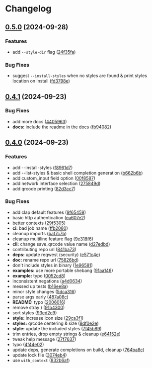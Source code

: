 # Changelog

## [0.5.0](https://github.com/loiccoyle/thqm-rs/compare/thqm-v0.4.1...thqm-v0.5.0) (2024-09-28)


### Features

* add `--style-dir` flag ([24f35fa](https://github.com/loiccoyle/thqm-rs/commit/24f35fa830a4361b660e451e34bf6e9970ca82c2))


### Bug Fixes

* suggest `--install-styles` when no styles are found & print styles location on install ([fd3798e](https://github.com/loiccoyle/thqm-rs/commit/fd3798ee42021cfc551099689c2648b4d032fa1c))

## [0.4.1](https://github.com/loiccoyle/thqm-rs/compare/thqm-v0.4.0...thqm-v0.4.1) (2024-09-23)


### Bug Fixes

* add more docs ([4405963](https://github.com/loiccoyle/thqm-rs/commit/4405963a645bd6a05bca22fdf3420432f9ea9e02))
* **docs:** include the readme in the docs ([fb94082](https://github.com/loiccoyle/thqm-rs/commit/fb9408295244f303e5586c46709c8df0e4100c86))

## [0.4.0](https://github.com/loiccoyle/thqm-rs/compare/thqm-v0.3.1...thqm-v0.4.0) (2024-09-23)


### Features

* add --install-styles ([f8961d7](https://github.com/loiccoyle/thqm-rs/commit/f8961d70455e9633df8b6dedf24c17f2667706b4))
* add --list-styles & basic shell completion generation ([b662b6b](https://github.com/loiccoyle/thqm-rs/commit/b662b6b7ca830e74ae432fc5c1023aeb77968b98))
* add custom_input field option ([00f8587](https://github.com/loiccoyle/thqm-rs/commit/00f85878dd929d158f32643dd213e2c2bc5fbb19))
* add network interface selection ([275849d](https://github.com/loiccoyle/thqm-rs/commit/275849d299c3969e9c8a0b62c25f0bb5a7ec0cc4))
* add qrcode printing ([82d3cc7](https://github.com/loiccoyle/thqm-rs/commit/82d3cc7a24d6473fcea3cdc6374e5d3f215e298a))


### Bug Fixes

* add clap default features ([9f65459](https://github.com/loiccoyle/thqm-rs/commit/9f654598312fbc3bb446caed23b2c5a610890cf0))
* basic http authentication ([ea607e2](https://github.com/loiccoyle/thqm-rs/commit/ea607e2d03057131b7295194249b3a275667e7ce))
* better contexts ([29f5305](https://github.com/loiccoyle/thqm-rs/commit/29f530547bd692a9e7e09b61b6eb1e574ed273f0))
* **ci:** bad job name ([ffb2080](https://github.com/loiccoyle/thqm-rs/commit/ffb208004780889e6fb142d62bb5ac01adc18e53))
* cleanup imports ([baf7c7b](https://github.com/loiccoyle/thqm-rs/commit/baf7c7bd144e7317c01f5736bbe1077152d030f5))
* cleanup multiline feature flag ([9e318f6](https://github.com/loiccoyle/thqm-rs/commit/9e318f676f9900abc61cbef75cae5e27820732cd))
* **cli:** change save_qrcode value name ([d27edbd](https://github.com/loiccoyle/thqm-rs/commit/d27edbdd2a7d81e4d3d8360de0f5e8d9553213c1))
* contributing repo url ([841ba73](https://github.com/loiccoyle/thqm-rs/commit/841ba73441643b59a91c5ea1bf163fc39f525ab4))
* **deps:** update reqwest (security) ([e571c4e](https://github.com/loiccoyle/thqm-rs/commit/e571c4e2bd870cb2474c717e57b729dbe71a982a))
* **doc:** rename repo url ([75826bd](https://github.com/loiccoyle/thqm-rs/commit/75826bd2c27a10b16b87adfee6a59f0b247cca4d))
* don't include styles in binary ([1e96581](https://github.com/loiccoyle/thqm-rs/commit/1e965812f496fa32f4704607a7d78787d510aa6b))
* **examples:** use more portable shebang ([91aa146](https://github.com/loiccoyle/thqm-rs/commit/91aa146b4dfe26ce81ea8b61a68e8038cbc64403))
* **example:** typo ([0052cd8](https://github.com/loiccoyle/thqm-rs/commit/0052cd8cf03bc2a22ae9f6a3b50be4eec80931c4))
* inconsistent negations ([a4d0634](https://github.com/loiccoyle/thqm-rs/commit/a4d0634da42086f2a5352e16fb044ded1fa8d63e))
* messed up tests ([b16ee8a](https://github.com/loiccoyle/thqm-rs/commit/b16ee8af255846c16d196b5654225127837e555c))
* minor style changes ([5dca316](https://github.com/loiccoyle/thqm-rs/commit/5dca3161743aa87cce6a154d68a14cb0fcefc22a))
* parse args early ([487a08c](https://github.com/loiccoyle/thqm-rs/commit/487a08cfdc8e37b150f8dc58a1f166682abfeb0f))
* **README:** typo ([2006016](https://github.com/loiccoyle/thqm-rs/commit/2006016d7b26412572bc091e4fa9e04ef2498f92))
* remove stray ) ([91b4300](https://github.com/loiccoyle/thqm-rs/commit/91b430099aaba31798ee37c41a05e907d876efcb))
* sort styles ([93ed2c9](https://github.com/loiccoyle/thqm-rs/commit/93ed2c9960e9a552dfd04de9697b32a1e2f518ac))
* **style:** increase icon size ([29ca3f1](https://github.com/loiccoyle/thqm-rs/commit/29ca3f1d297b99e1b48b0eafaff165ca5165d144))
* **styles:** qrcode centering & size ([8df0e2e](https://github.com/loiccoyle/thqm-rs/commit/8df0e2e74ecc08c9cb3fbe8ca2412dbb4e0b8b2d))
* **style:** update the included styles ([7f45b89](https://github.com/loiccoyle/thqm-rs/commit/7f45b8928194288cdb893917691e67550d2db487))
* trim entries, drop empty strings & cleanup ([e64152e](https://github.com/loiccoyle/thqm-rs/commit/e64152e950cbbdc08f85c502433139735d3e7269))
* tweak help message ([27f7637](https://github.com/loiccoyle/thqm-rs/commit/27f7637fca68086fd4a57f32252c3a94bbd8f448))
* typo ([4f44e02](https://github.com/loiccoyle/thqm-rs/commit/4f44e022248de0a78450b2dd06bef40f25172176))
* update deps, generate completions on build, cleanup ([764ba8c](https://github.com/loiccoyle/thqm-rs/commit/764ba8c0fc599f2defee7799f1cd06e59002ac50))
* update lock file ([3074eb4](https://github.com/loiccoyle/thqm-rs/commit/3074eb416c9603e22b0af08709000d2b4f8d1af9))
* use `with_context` ([832b6af](https://github.com/loiccoyle/thqm-rs/commit/832b6afc8d68f75b1a5ba11a27beca8396d63a14))
